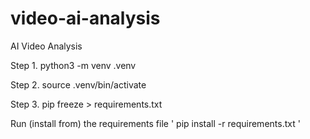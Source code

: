 # video-ai-analysis
AI Video Analysis

Step 1.
python3 -m venv .venv

Step 2.
source .venv/bin/activate

Step 3.
pip freeze > requirements.txt

Run (install from) the requirements file
'
pip install -r requirements.txt
'